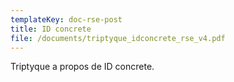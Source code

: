 ```yaml
---
templateKey: doc-rse-post
title: ID concrete
file: /documents/triptyque_idconcrete_rse_v4.pdf
---
```

T﻿riptyque a propos de ID concrete.